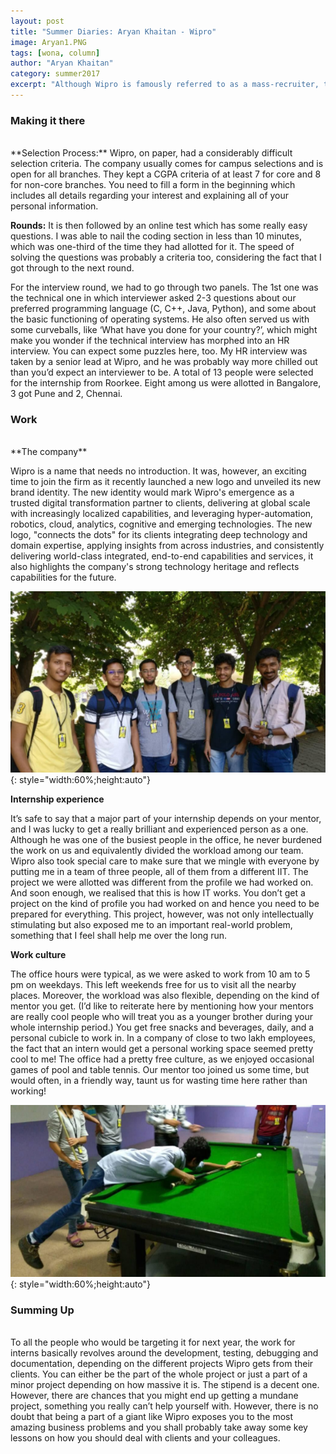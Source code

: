 ```yaml
---
layout: post
title: "Summer Diaries: Aryan Khaitan - Wipro"
image: Aryan1.PNG
tags: [wona, column]
author: "Aryan Khaitan"
category: summer2017 
excerpt: "Although Wipro is famously referred to as a mass-recruiter, the fact that there were only 13 interns from different IITs in the Pune Campus was kind of contradictory to the maxim. Wipro sure expects a lot from their interns, by giving them projects that would probably make their employees wonder how without any prior experience, an intern has been given such a role!"
---
```

 
### Making it there 
<br>
**Selection Process:**
Wipro, on paper, had a considerably difficult selection criteria. The company usually comes for campus selections and is open for all branches. They kept a CGPA criteria of at least 7 for core and 8 for non-core branches. You need to fill a form in the beginning which includes all details regarding your interest and explaining all of your personal information. 
  
**Rounds:**
It is then followed by an online test which has some really easy questions. I was able to nail the coding section in less than 10 minutes, which was one-third of the time they had allotted for it. The speed of solving the questions was probably a criteria too, considering the fact that I got through to the next round.

 For the interview round, we had to go through two panels. The 1st one was the technical one in which interviewer asked 2-3 questions about our preferred programming language (C, C++, Java, Python), and some about the basic functioning of operating systems. He also often served us with some curveballs, like ‘What have you done for your country?’, which might make you wonder if the technical interview has morphed into an HR interview. You can expect some puzzles here, too. My HR interview was taken by a senior lead at Wipro, and he was probably way more chilled out than you’d expect an interviewer to be. A total of 13 people were selected for the internship from Roorkee. Eight among us were allotted in Bangalore, 3 got Pune and 2, Chennai.

### Work
<br>
**The company**
 
Wipro is a name that needs no introduction. It was, however, an exciting time to join the firm as it recently launched a new logo and unveiled its new brand identity. The new identity would mark Wipro's emergence as a trusted digital transformation partner to clients, delivering at global scale with increasingly localized capabilities, and leveraging hyper-automation, robotics, cloud, analytics, cognitive and emerging technologies. The new logo, "connects the dots" for its clients integrating deep technology and domain expertise, applying insights from across industries, and consistently delivering world-class integrated, end-to-end capabilities and services, it also highlights the company's strong technology heritage and reflects capabilities for the future.

![pic2](/images/posts/Aryan2.PNG){: style="width:60%;height:auto"}

**Internship experience**
 
It’s safe to say that a major part of your internship depends on your mentor, and I was lucky to get a really brilliant and experienced person as a one. Although he was one of the busiest people in the office, he never burdened the work on us and equivalently divided the workload among our team. Wipro also took special care to make sure that we mingle with everyone by putting me in a team of three people, all of them from a different IIT. 
 The project we were allotted was different from the profile we had worked on. And soon enough, we realised that this is how IT works. You don’t get a project on the kind of profile you had worked on and hence you need to be prepared for everything. This project, however, was not only intellectually stimulating but also exposed me to an important real-world problem, something that I feel shall help me over the long run. 
 
**Work culture**
 
The office hours were typical, as we were asked to work from 10 am to 5 pm on weekdays. This left weekends free for us to visit all the nearby places. Moreover, the workload was also flexible, depending on the kind of mentor you get. (I’d like to reiterate here by mentioning how your mentors are really cool people who will treat you as a younger brother during your whole internship period.) You get free snacks and beverages, daily, and a personal cubicle to work in. In a company of close to two lakh employees, the fact that an intern would get a personal working space seemed pretty cool to me! The office had a pretty free culture, as we enjoyed occasional games of pool and table tennis. Our mentor too joined us some time, but would often, in  a friendly way, taunt us for wasting time here rather than working! 

![pic3](/images/posts/Aryan3.PNG){: style="width:60%;height:auto"}

### Summing Up
<br>
To all the people who would be targeting it for next year, the work for interns basically revolves around the development, testing, debugging and documentation, depending on  the different projects Wipro gets from their clients. You can either be the part of the whole project or just a part of a minor project depending on how massive it is. The stipend is a decent one. However, there are chances that you might end up getting a mundane project, something you really can’t help yourself with. However, there is no doubt that being a part of a giant like Wipro exposes you to the most amazing business problems and you shall probably take away some key lessons on how you should deal with clients and your colleagues.
